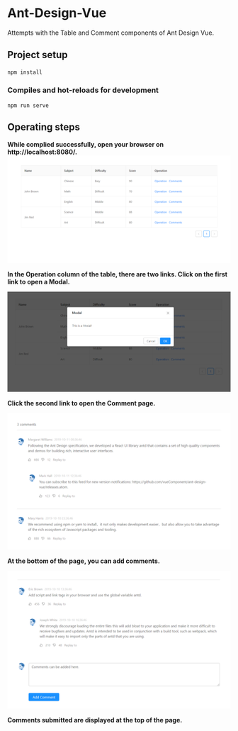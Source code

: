 # Ant-Design-Vue
Attempts with the Table and Comment components of Ant Design Vue.
## Project setup
```
npm install
```

### Compiles and hot-reloads for development
```
npm run serve
```

## Operating steps
**While complied successfully, open your browser on http://localhost:8080/.**
![image](https://github.com/HuihuiChang/Ant-Design-Vue/blob/master/ImageFolderForReadMe/Table.png)

**In the Operation column of the table, there are two links. Click on the first link to open a Modal.**



![image](https://github.com/HuihuiChang/Ant-Design-Vue/blob/master/ImageFolderForReadMe/Modal.png)

**Click the second link to open the Comment page.**



![image](https://github.com/HuihuiChang/Ant-Design-Vue/blob/master/ImageFolderForReadMe/Comments.png)

**At the bottom of the page, you can add comments.**



![image](https://github.com/HuihuiChang/Ant-Design-Vue/blob/master/ImageFolderForReadMe/AddComment.png)

**Comments submitted are displayed at the top of the page.**



